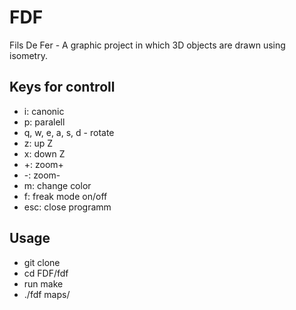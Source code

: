 # FDF
Fils De Fer - A graphic project in which 3D objects are drawn using isometry.

## Keys for controll
- i: canonic
- p: paralell
- q, w, e, a, s, d - rotate
- z: up Z
- x: down Z
- +: zoom+
- -: zoom-
- m: change color
- f: freak mode on/off
- esc: close programm


## Usage
- git clone 
- cd FDF/fdf
- run make
- ./fdf maps/<mapName>
